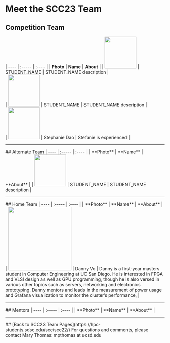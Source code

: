 # Meet the SCC23 Team

## Competition Team
| ---- | :----- | :---- |
| **Photo** | **Name**  | **About**  |
|  <img src="" width="100" /> | STUDENT_NAME   | STUDENT_NAME description |  
|  <img src="" width="100" /> | STUDENT_NAME   | STUDENT_NAME description |  
| <img src="https://lh5.googleusercontent.com/GJFdhtM981VCZ51F3Pc7BlHIcV2Kz3PO-N0llcO4_jjJih-h-evOPjI7ig5HEQAQht8pDu69KPa-5A-IR7xMO6Pt_B7yyU3v6uYMCVNbKCbvi62E5GEddRZQsv3nf-AkDJTMsPmRPOw93dq5RkVut7eh1sJnaegxzqf2EUu-Ldc-zeGlL5W90x4KNg" width="100" /> | Stephanie Dao | Stefanie is experienced |


<hr>
## Alternate Team
| ---- | :----- | :---- |
| **Photo** | **Name**  | **About**  |
|  <img src="" width="100" /> | STUDENT_NAME   | STUDENT_NAME description |  


<hr>
## Home Team
| ---- | :----- | :---- |
| **Photo** | **Name**  | **About**  |
 | <img src="https://lh6.googleusercontent.com/KxxL5UOlLxZyMy7avN0OJp7IYEE4VqYswoBUrOAvjrXlqMZ6mq7x9sW1Y0ewLZQFjnHTTK3WT5tdyl4hcRMQpUZ_xQry1JJHILuTnrR7nnIQLLTeg_BQFtXAaS9QcujHCN5xWUejW1A9b2fPLBSUSay1X3uvaqQPcGQe2FqqSevPdBXWZD6RsePz4A" width="200" /> | Danny Vo          | Danny  is a first-year masters student in Computer Engineering at UC San Diego. He is interested in FPGA and VLSI design as well as GPU programming, though he is also versed in various other topics such as servers, networking and electronics prototyping. Danny mentors and leads in the measurement of power usage and Grafana visualization to monitor the cluster’s performance, |


<hr>
## Mentors
| ---- | :----- | :---- |
| **Photo** | **Name**  | **About**  |


<hr>
## [Back to SCC23 Team Pages](https://hpc-students.sdsc.edu/scc/scc22/)
For questions and comments, please contact Mary Thomas:  mpthomas at ucsd.edu

